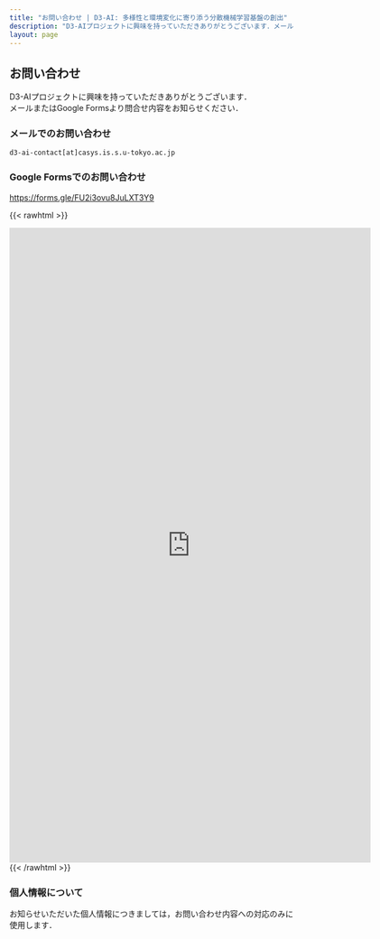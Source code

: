 ```yaml
---
title: "お問い合わせ | D3-AI: 多様性と環境変化に寄り添う分散機械学習基盤の創出"
description: "D3-AIプロジェクトに興味を持っていただきありがとうございます．メールにて問合せ内容をお知らせください．"
layout: page
---
```


## お問い合わせ

D3-AIプロジェクトに興味を持っていただきありがとうございます．  
メールまたはGoogle Formsより問合せ内容をお知らせください．

### メールでのお問い合わせ

```
d3-ai-contact[at]casys.is.s.u-tokyo.ac.jp
```

### Google Formsでのお問い合わせ

https://forms.gle/FU2i3ovu8JuLXT3Y9

{{< rawhtml >}}
<iframe src="https://docs.google.com/forms/d/e/1FAIpQLSdDVMuf69Jebh_OJtusGN56OWcd9H7GU4PrcTMb2b2CPhNj7A/viewform?embedded=true" width="640" height="1125" frameborder="0" marginheight="0" marginwidth="0">読み込んでいます…</iframe>
{{< /rawhtml >}}

### 個人情報について

お知らせいただいた個人情報につきましては，お問い合わせ内容への対応のみに使用します．
